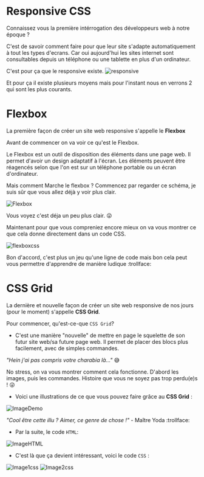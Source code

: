 # **Responsive CSS**

Connaissez vous la première intérrogation des développeurs web à notre époque ?

C'est de savoir comment faire pour que leur site s'adapte automatiquement à tout les types d'ecrans. Car oui aujourd'hui les sites internet sont consultables depuis un téléphone ou une tablette en plus d'un ordinateur.

C'est pour ça que le responsive existe.
![responsive](images/responsive.jpg)

Et pour ça il existe plusieurs moyens mais pour l'instant nous en verrons 2 qui sont les plus courants.


# **Flexbox**

La première façon de créer un site web responsive s'appelle le **Flexbox**

Avant de commencer on va voir ce qu'est le Flexbox.

Le Flexbox est un outil de disposition des éléments dans une page web. Il permet d'avoir un design adaptatif à l'écran. Les éléments peuvent être réagencés selon que l'on est sur un téléphone portable ou un écran d'ordinateur.

Mais comment Marche le flexbox ? Commencez par regarder ce schéma, je suis sûr que vous allez déjà y voir plus clair.

![Flexbox](images/flexbox.png)

Vous voyez c'est déja un peu plus clair.  :stuck_out_tongue_winking_eye:


Maintenant pour que vous compreniez encore mieux on va vous montrer ce que cela donne directement dans un code CSS.

![flexboxcss](images/responsive2.png)

Bon d'accord, c'est plus un jeu qu'une ligne de code mais bon cela peut vous permettre d'apprendre de manière ludique :trollface:





# **CSS Grid**

La dernière et nouvelle façon de créer un site web responsive de nos jours (pour le moment) s'appelle **CSS Grid**.

Pour commencer, qu'est-ce-que `CSS Grid`?

- C'est une manière "nouvelle" de mettre en page le squelette de son futur site web/sa future page web. Il permet de placer des blocs plus facilement, avec de simples commandes.

_"Hein j'ai pas compris votre charabia là..."_ :sweat_smile:

No stress, on va vous montrer comment cela fonctionne.
D'abord les images, puis les commandes. Histoire que vous ne soyez pas trop perdu(e)s !  :stuck_out_tongue_winking_eye:

- Voici une illustrations de ce que vous pouvez faire grâce au **CSS Grid** :

![ImageDemo](Images/démo.png)

_"Cool être cette illu ? Aimer, ce genre de chose !"_ - Maître Yoda  :trollface:

- Par la suite, le code `HTML`:

![ImageHTML](Images/htmlresponsive.png)

- C'est là que ça devient intéressant, voici le code `CSS` :

![Image1css](Images/css1.png)
![Image2css](Images/css2.png)
